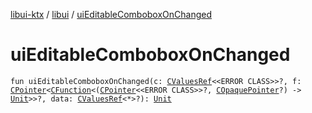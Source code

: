 [libui-ktx](../index.md) / [libui](index.md) / [uiEditableComboboxOnChanged](./ui-editable-combobox-on-changed.md)

# uiEditableComboboxOnChanged

`fun uiEditableComboboxOnChanged(c: `[`CValuesRef`](../kotlinx.cinterop/-c-values-ref/index.md)`<<ERROR CLASS>>?, f: `[`CPointer`](../kotlinx.cinterop/-c-pointer/index.md)`<`[`CFunction`](../kotlinx.cinterop/-c-function/index.md)`<(`[`CPointer`](../kotlinx.cinterop/-c-pointer/index.md)`<<ERROR CLASS>>?, `[`COpaquePointer`](../kotlinx.cinterop/-c-opaque-pointer.md)`?) -> `[`Unit`](https://kotlinlang.org/api/latest/jvm/stdlib/kotlin/-unit/index.html)`>>?, data: `[`CValuesRef`](../kotlinx.cinterop/-c-values-ref/index.md)`<*>?): `[`Unit`](https://kotlinlang.org/api/latest/jvm/stdlib/kotlin/-unit/index.html)